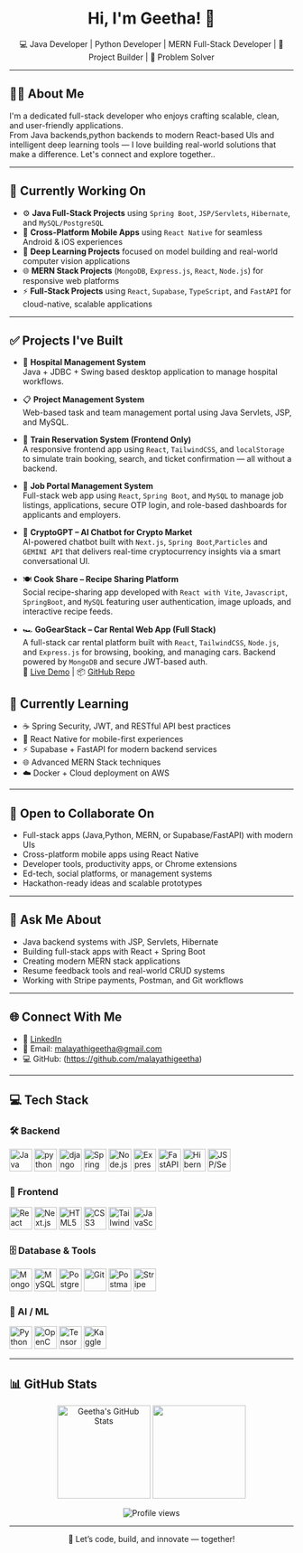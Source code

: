

<h1 align="center">Hi, I'm Geetha! 👋</h1>
<p align="center">
  💻 Java Developer | Python Developer | MERN Full-Stack Developer |  🚀 Project Builder | 🧠 Problem Solver
</p>

---

## 👩‍💻 About Me

I'm a dedicated full-stack developer who enjoys crafting scalable, clean, and user-friendly applications.  
From Java backends,python backends to modern React-based UIs and intelligent deep learning tools — I love building real-world solutions that make a difference.
Let's connect and explore together..

---

## 🚧 Currently Working On

- ⚙️ **Java Full-Stack Projects** using `Spring Boot`, `JSP/Servlets`, `Hibernate`, and `MySQL/PostgreSQL`
- 📱 **Cross-Platform Mobile Apps** using `React Native` for seamless Android & iOS experiences
- 🧠 **Deep Learning Projects** focused on model building and real-world computer vision applications
- 🌐 **MERN Stack Projects** (`MongoDB`, `Express.js`, `React`, `Node.js`) for responsive web platforms
- ⚡ **Full-Stack Projects** using `React`, `Supabase`, `TypeScript`, and `FastAPI` for cloud-native, scalable applications


---

## ✅ Projects I've Built

- 🏥 **Hospital Management System**  
  Java + JDBC + Swing based desktop application to manage hospital workflows.

- 📋 **Project Management System**  
  Web-based task and team management portal using Java Servlets, JSP, and MySQL.

- 🚆 **Train Reservation System (Frontend Only)**  
  A responsive frontend app using `React`, `TailwindCSS`, and `localStorage` to simulate train booking, search, and ticket confirmation — all without a backend.

- 💼 **Job Portal Management System**  
  Full-stack web app using `React`, `Spring Boot`, and `MySQL` to manage job listings, applications, secure OTP login, and role-based dashboards for applicants and employers.

- 🤖 **CryptoGPT – AI Chatbot for Crypto Market**  
  AI-powered chatbot built with `Next.js`, `Spring Boot`,`Particles` and `GEMINI API` that delivers real-time cryptocurrency insights via a smart conversational UI.

- 🍽️ **Cook Share – Recipe Sharing Platform**  
  Social recipe-sharing app developed with `React with Vite`, `Javascript`, `SpringBoot`, and `MySQL` featuring user authentication, image uploads, and interactive recipe feeds.
  
- 🏎️ **GoGearStack – Car Rental Web App (Full Stack)**  
  A full-stack car rental platform built with `React`, `TailwindCSS`, `Node.js`, and `Express.js` for browsing, booking, and managing cars. Backend powered by `MongoDB` and secure JWT-based auth.  
  🔗 [Live Demo](https://car-rental-frontend-one-mu.vercel.app) | 📦 [GitHub Repo](https://github.com/malayathigeetha/GoGearStack)



  
## 🌱 Currently Learning

- ☕ Spring Security, JWT, and RESTful API best practices
- 📲 React Native for mobile-first experiences   
- ⚡ Supabase + FastAPI for modern backend services  
- 🌐 Advanced MERN Stack techniques  
- ☁️ Docker + Cloud deployment on AWS

---

## 🤝 Open to Collaborate On

- Full-stack apps (Java,Python, MERN, or Supabase/FastAPI) with modern UIs  
- Cross-platform mobile apps using React Native  
- Developer tools, productivity apps, or Chrome extensions  
- Ed-tech, social platforms, or management systems  
- Hackathon-ready ideas and scalable prototypes

---

## 💬 Ask Me About

- Java backend systems with JSP, Servlets, Hibernate  
- Building full-stack apps with React + Spring Boot  
- Creating modern MERN stack applications  
- Resume feedback tools and real-world CRUD systems  
- Working with Stripe payments, Postman, and Git workflows

---

## 🌐 Connect With Me

- 🔗 [LinkedIn](https://www.linkedin.com/in/malayathi-geetha-ab8544286)
- 📧 Email: malayathigeetha@gmail.com
- 💻 GitHub: (https://github.com/malayathigeetha)

---

## 💻 Tech Stack

### 🛠️ Backend
<p align="left">
  <img src="https://cdn.jsdelivr.net/gh/devicons/devicon/icons/java/java-original.svg" width="40" alt="Java"/>
  <img src="https://cdn.jsdelivr.net/gh/devicons/devicon/icons/java/python-original.svg" width="40" alt="python"/>
  <img src="https://cdn.jsdelivr.net/gh/devicons/devicon/icons/java/django-original.svg" width="40" alt="django"/>
  <img src="https://cdn.jsdelivr.net/gh/devicons/devicon/icons/spring/spring-original.svg" width="40" alt="Spring Boot"/>
  <img src="https://cdn.jsdelivr.net/gh/devicons/devicon/icons/nodejs/nodejs-original.svg" width="40" alt="Node.js"/>
  <img src="https://cdn.jsdelivr.net/gh/devicons/devicon/icons/express/express-original.svg" width="40" alt="Express.js"/>
  <img src="https://cdn.jsdelivr.net/gh/devicons/devicon/icons/fastapi/fastapi-original.svg" width="40" alt="FastAPI"/>
  <img src="https://cdn.jsdelivr.net/gh/devicons/devicon/icons/hibernate/hibernate-plain.svg" width="40" alt="Hibernate"/>
  <img src="https://cdn.jsdelivr.net/gh/devicons/devicon/icons/java/java-original.svg" width="40" alt="JSP/Servlets"/>
</p>

### 🎨 Frontend
<p align="left">
  <img src="https://cdn.jsdelivr.net/gh/devicons/devicon/icons/react/react-original.svg" width="40" alt="React"/>
  <img src="https://cdn.jsdelivr.net/gh/devicons/devicon/icons/nextjs/nextjs-original.svg" width="40" alt="Next.js"/>
  <img src="https://cdn.jsdelivr.net/gh/devicons/devicon/icons/html5/html5-original.svg" width="40" alt="HTML5"/>
  <img src="https://cdn.jsdelivr.net/gh/devicons/devicon/icons/css3/css3-original.svg" width="40" alt="CSS3"/>
  <img src="https://www.vectorlogo.zone/logos/tailwindcss/tailwindcss-icon.svg" width="40" alt="Tailwind CSS"/>
  <img src="https://cdn.jsdelivr.net/gh/devicons/devicon/icons/javascript/javascript-original.svg" width="40" alt="JavaScript"/>
</p>

### 🗄️ Database & Tools
<p align="left">
  <img src="https://cdn.jsdelivr.net/gh/devicons/devicon/icons/mongodb/mongodb-original.svg" width="40" alt="MongoDB"/>
  <img src="https://cdn.jsdelivr.net/gh/devicons/devicon/icons/mysql/mysql-original.svg" width="40" alt="MySQL"/>
  <img src="https://cdn.jsdelivr.net/gh/devicons/devicon/icons/postgresql/postgresql-original.svg" width="40" alt="PostgreSQL"/>
  <img src="https://cdn.jsdelivr.net/gh/devicons/devicon/icons/git/git-original.svg" width="40" alt="Git"/>
  <img src="https://cdn.jsdelivr.net/gh/devicons/devicon/icons/postman/postman-original.svg" width="40" alt="Postman"/>
  <img src="https://cdn.jsdelivr.net/gh/simple-icons/simple-icons/icons/stripe.svg" width="40" alt="Stripe"/>
</p>

### 🤖 AI / ML
<p align="left">
  <img src="https://cdn.jsdelivr.net/gh/devicons/devicon/icons/python/python-original.svg" width="40" alt="Python"/>
  <img src="https://cdn.jsdelivr.net/gh/devicons/devicon/icons/opencv/opencv-original.svg" width="40" alt="OpenCV"/>
  <img src="https://cdn.jsdelivr.net/gh/devicons/devicon/icons/tensorflow/tensorflow-original.svg" width="40" alt="TensorFlow"/>
  <img src="https://cdn.jsdelivr.net/gh/simple-icons/simple-icons/icons/kaggle.svg" width="40" alt="Kaggle"/>
</p>



---

## 📊 GitHub Stats

<p align="center">
  <img src="https://github-readme-stats.vercel.app/api?username=MalayathiGeetha&show_icons=true&theme=radical" alt="Geetha's GitHub Stats" height="165"/>
  <img src="https://github-readme-stats.vercel.app/api/top-langs/?username=MalayathiGeetha&layout=compact&theme=radical" height="165"/>
</p>

<p align="center">
  <img src="https://komarev.com/ghpvc/?username=MalayathiGeetha&label=Profile%20views&color=0e75b6&style=flat" alt="Profile views"/>
</p>

---

<p align="center">
  🚀 Let’s code, build, and innovate — together!
</p>
